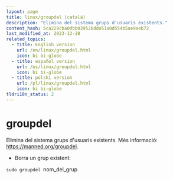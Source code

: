 ```yaml
---
layout: page
title: linux/groupdel (català)
description: "Elimina del sistema grups d'usuaris existents."
content_hash: 5ca229cba0dbb039526dda51a0d554b5ae9aeb72
last_modified_at: 2023-12-28
related_topics:
  - title: English version
    url: /en/linux/groupdel.html
    icon: bi bi-globe
  - title: español version
    url: /es/linux/groupdel.html
    icon: bi bi-globe
  - title: polski version
    url: /pl/linux/groupdel.html
    icon: bi bi-globe
tldri18n_status: 2
---
```

# groupdel

Elimina del sistema grups d'usuaris existents.
Més informació: <https://manned.org/groupdel>.

- Borra un grup existent:

`sudo groupdel `<span class="tldr-var badge badge-pill bg-dark-lm bg-white-dm text-white-lm text-dark-dm font-weight-bold">nom_del_grup</span>
